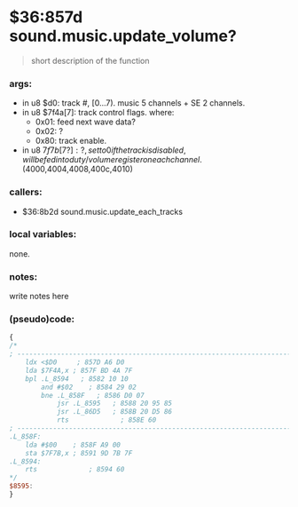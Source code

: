 ﻿
# $36:857d sound.music.update_volume?
> short description of the function

### args:
+	in u8 $d0: track #, [0...7). music 5 channels + SE 2 channels.
+	in u8 $7f4a[7]: track control flags. where:
	- 0x01: feed next wave data?
	- 0x02: ?
	- 0x80: track enable.
+	in u8 $7f7b[7?]: ?, set to 0 if the track is disabled,
	will be fed into duty/volume register on each channel. ($4000,4004,4008,400c,4010)

### callers:
+	$36:8b2d sound.music.update_each_tracks

### local variables:
none.

### notes:
write notes here

### (pseudo)code:
```js
{
/*
; ----------------------------------------------------------------------------
    ldx <$D0     ; 857D A6 D0
    lda $7F4A,x ; 857F BD 4A 7F
    bpl .L_8594   ; 8582 10 10
		and #$02    ; 8584 29 02
		bne .L_858F   ; 8586 D0 07
			jsr .L_8595   ; 8588 20 95 85
			jsr .L_86D5   ; 858B 20 D5 86
			rts             ; 858E 60
; ----------------------------------------------------------------------------
.L_858F:
    lda #$00    ; 858F A9 00
    sta $7F7B,x ; 8591 9D 7B 7F
.L_8594:
    rts             ; 8594 60
*/
$8595:
}
```

